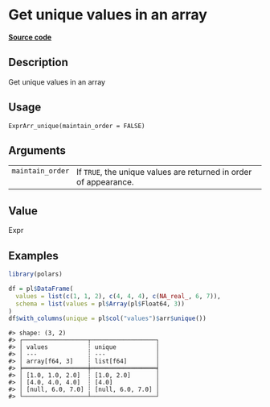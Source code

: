 

# Get unique values in an array

[**Source code**](https://github.com/pola-rs/r-polars/tree/d562252dbb77de7e06ca3e6150d74a2c709763bc/R/expr__array.R#L132)

## Description

Get unique values in an array

## Usage

<pre><code class='language-R'>ExprArr_unique(maintain_order = FALSE)
</code></pre>

## Arguments

<table>
<tr>
<td style="white-space: nowrap; font-family: monospace; vertical-align: top">
<code id="ExprArr_unique_:_maintain_order">maintain_order</code>
</td>
<td>
If <code>TRUE</code>, the unique values are returned in order of
appearance.
</td>
</tr>
</table>

## Value

Expr

## Examples

``` r
library(polars)

df = pl$DataFrame(
  values = list(c(1, 1, 2), c(4, 4, 4), c(NA_real_, 6, 7)),
  schema = list(values = pl$Array(pl$Float64, 3))
)
df$with_columns(unique = pl$col("values")$arr$unique())
```

    #> shape: (3, 2)
    #> ┌──────────────────┬──────────────────┐
    #> │ values           ┆ unique           │
    #> │ ---              ┆ ---              │
    #> │ array[f64, 3]    ┆ list[f64]        │
    #> ╞══════════════════╪══════════════════╡
    #> │ [1.0, 1.0, 2.0]  ┆ [1.0, 2.0]       │
    #> │ [4.0, 4.0, 4.0]  ┆ [4.0]            │
    #> │ [null, 6.0, 7.0] ┆ [null, 6.0, 7.0] │
    #> └──────────────────┴──────────────────┘
